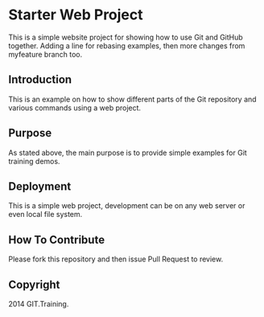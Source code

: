 # Starter Web Project

This is a simple website project for showing how to use Git and GitHub together. 
Adding a line for rebasing examples, then more changes from myfeature branch too.

## Introduction

This is an example on how to show different parts of the Git repository and various commands using a web project.

## Purpose

As stated above, the main purpose is to provide simple examples for Git training demos.

## Deployment

This is a simple web project, development can be on any web server or even local file system.

## How To Contribute

Please fork this repository and then issue Pull Request to review.

## Copyright

2014 GIT.Training.
